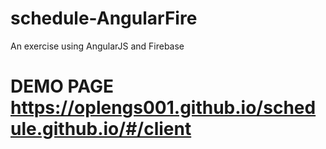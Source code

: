# schedule-AngularFire
An exercise using AngularJS and Firebase 


# DEMO PAGE https://oplengs001.github.io/schedule.github.io/#/client
